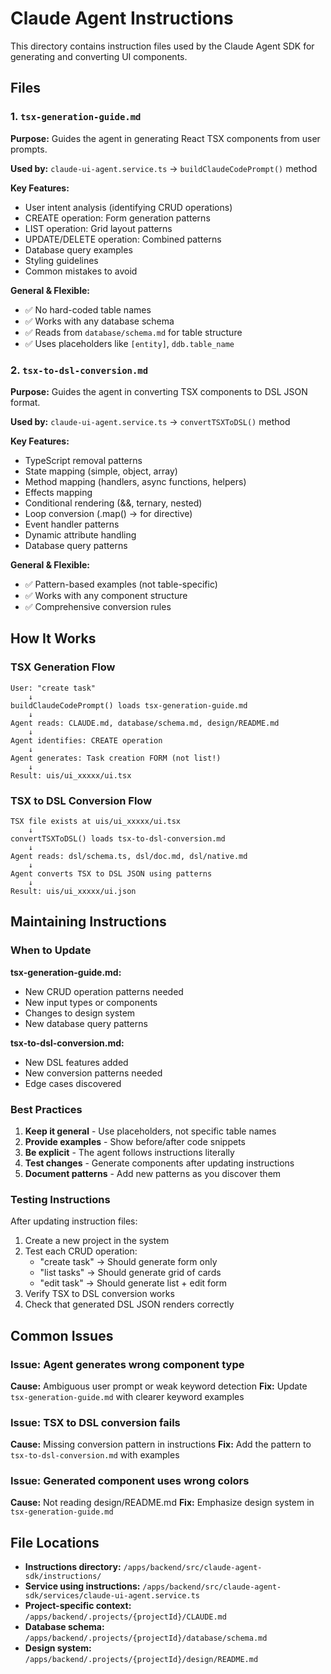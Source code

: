 # Claude Agent Instructions

This directory contains instruction files used by the Claude Agent SDK for generating and converting UI components.

## Files

### 1. `tsx-generation-guide.md`
**Purpose:** Guides the agent in generating React TSX components from user prompts.

**Used by:** `claude-ui-agent.service.ts` → `buildClaudeCodePrompt()` method

**Key Features:**
- User intent analysis (identifying CRUD operations)
- CREATE operation: Form generation patterns
- LIST operation: Grid layout patterns
- UPDATE/DELETE operation: Combined patterns
- Database query examples
- Styling guidelines
- Common mistakes to avoid

**General & Flexible:**
- ✅ No hard-coded table names
- ✅ Works with any database schema
- ✅ Reads from `database/schema.md` for table structure
- ✅ Uses placeholders like `[entity]`, `ddb.table_name`

### 2. `tsx-to-dsl-conversion.md`
**Purpose:** Guides the agent in converting TSX components to DSL JSON format.

**Used by:** `claude-ui-agent.service.ts` → `convertTSXToDSL()` method

**Key Features:**
- TypeScript removal patterns
- State mapping (simple, object, array)
- Method mapping (handlers, async functions, helpers)
- Effects mapping
- Conditional rendering (&&, ternary, nested)
- Loop conversion (.map() → for directive)
- Event handler patterns
- Dynamic attribute handling
- Database query patterns

**General & Flexible:**
- ✅ Pattern-based examples (not table-specific)
- ✅ Works with any component structure
- ✅ Comprehensive conversion rules

## How It Works

### TSX Generation Flow
```
User: "create task"
    ↓
buildClaudeCodePrompt() loads tsx-generation-guide.md
    ↓
Agent reads: CLAUDE.md, database/schema.md, design/README.md
    ↓
Agent identifies: CREATE operation
    ↓
Agent generates: Task creation FORM (not list!)
    ↓
Result: uis/ui_xxxxx/ui.tsx
```

### TSX to DSL Conversion Flow
```
TSX file exists at uis/ui_xxxxx/ui.tsx
    ↓
convertTSXToDSL() loads tsx-to-dsl-conversion.md
    ↓
Agent reads: dsl/schema.ts, dsl/doc.md, dsl/native.md
    ↓
Agent converts TSX to DSL JSON using patterns
    ↓
Result: uis/ui_xxxxx/ui.json
```

## Maintaining Instructions

### When to Update

**tsx-generation-guide.md:**
- New CRUD operation patterns needed
- New input types or components
- Changes to design system
- New database query patterns

**tsx-to-dsl-conversion.md:**
- New DSL features added
- New conversion patterns needed
- Edge cases discovered

### Best Practices

1. **Keep it general** - Use placeholders, not specific table names
2. **Provide examples** - Show before/after code snippets
3. **Be explicit** - The agent follows instructions literally
4. **Test changes** - Generate components after updating instructions
5. **Document patterns** - Add new patterns as you discover them

### Testing Instructions

After updating instruction files:

1. Create a new project in the system
2. Test each CRUD operation:
   - "create task" → Should generate form only
   - "list tasks" → Should generate grid of cards
   - "edit task" → Should generate list + edit form
3. Verify TSX to DSL conversion works
4. Check that generated DSL JSON renders correctly

## Common Issues

### Issue: Agent generates wrong component type
**Cause:** Ambiguous user prompt or weak keyword detection
**Fix:** Update `tsx-generation-guide.md` with clearer keyword examples

### Issue: TSX to DSL conversion fails
**Cause:** Missing conversion pattern in instructions
**Fix:** Add the pattern to `tsx-to-dsl-conversion.md` with examples

### Issue: Generated component uses wrong colors
**Cause:** Not reading design/README.md
**Fix:** Emphasize design system in `tsx-generation-guide.md`

## File Locations

- **Instructions directory:** `/apps/backend/src/claude-agent-sdk/instructions/`
- **Service using instructions:** `/apps/backend/src/claude-agent-sdk/services/claude-ui-agent.service.ts`
- **Project-specific context:** `/apps/backend/.projects/{projectId}/CLAUDE.md`
- **Database schema:** `/apps/backend/.projects/{projectId}/database/schema.md`
- **Design system:** `/apps/backend/.projects/{projectId}/design/README.md`
